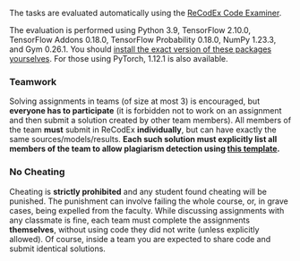 The tasks are evaluated automatically using the
[ReCodEx Code Examiner](https://recodex.mff.cuni.cz/).

The evaluation is performed using Python 3.9, TensorFlow 2.10.0,
TensorFlow Addons 0.18.0, TensorFlow Probability 0.18.0, NumPy 1.23.3, and Gym 0.26.1.
You should [install the exact version of these packages yourselves](#faq_install).
For those using PyTorch, 1.12.1 is also available.

### Teamwork

Solving assignments in teams (of size at most 3) is encouraged, but **everyone has to
participate** (it is forbidden not to work on an assignment and then submit
a solution created by other team members). All members of the team
**must** submit in ReCodEx **individually**, but can have exactly the same
sources/models/results. **Each such solution must explicitly list all
members of the team to allow plagiarism detection using
[this template](https://github.com/ufal/npfl122/tree/master/labs/team_description.py).**

### No Cheating

Cheating is **strictly prohibited** and any student found cheating will be punished.
The punishment can involve failing the whole course, or, in grave cases, being
expelled from the faculty. While discussing assignments with any classmate is fine,
each team must complete the assignments **themselves**, without using code they did not
write (unless explicitly allowed). Of course, inside a team you are expected to
share code and submit identical solutions.
